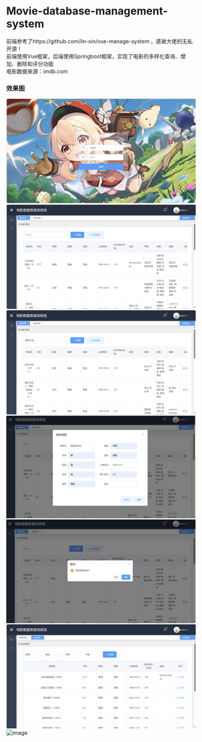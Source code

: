 # Movie-database-management-system
前端参考了https://github.com/lin-xin/vue-manage-system ，感谢大佬的无私开源！  
前端使用Vue框架，后端使用Springboot框架，实现了电影的多样化查询、增加、删除和评分功能  
电影数据来源：imdb.com  
### 效果图
![image](https://github.com/Joe-Sun-7/Movie-database-management-system/blob/main/image/login.png)  
![image](https://github.com/Joe-Sun-7/Movie-database-management-system/blob/main/image/main.png)  
![image](https://github.com/Joe-Sun-7/Movie-database-management-system/blob/main/image/select_by_name.png)  
![image](https://github.com/Joe-Sun-7/Movie-database-management-system/blob/main/image/add.png)  
![image](https://github.com/Joe-Sun-7/Movie-database-management-system/blob/main/image/delete.png)  
![image](https://github.com/Joe-Sun-7/Movie-database-management-system/blob/main/image/multi_select.png)  
![image](https://github.com/Joe-Sun-7/Movie-database-management-system/blob/main/image/grage.png)


